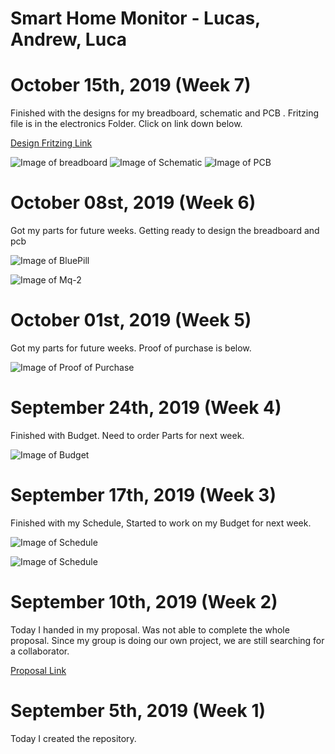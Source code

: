 

 <h1> Smart Home Monitor - Lucas, Andrew, Luca </h1>
 
 <h1 id="october-15th-week-7">October 15th, 2019 (Week 7)</h1>
<p> Finished with the designs for my breadboard, schematic and PCB . Fritzing file is in the electronics Folder. Click on link down below. <p>
 
 [Design Fritzing Link](https://github.com/lucasfini/SmartHome/blob/master/electronics/Ceng318Design.fzz)
 
 
  ![Image of breadboard](https://github.com/lucasfini/SmartHome/blob/master/images/bb.png)
  ![Image of Schematic](https://github.com/lucasfini/SmartHome/blob/master/images/schem.png)
  ![Image of PCB](https://github.com/lucasfini/SmartHome/blob/master/images/Pcb2.png)
 
 

<h1 id="october-08th-week-6">October 08st, 2019 (Week 6)</h1>
<p> Got my parts for future weeks. Getting ready to design the breadboard and pcb <p>
 
 ![Image of BluePill](https://github.com/lucasfini/SmartHome/blob/master/images/BluePill.jpeg)
 
 ![Image of Mq-2](https://github.com/lucasfini/SmartHome/blob/master/images/Mq-2.jpeg)

<h1 id="october-01st-week-5">October 01st, 2019 (Week 5)</h1>
<p> Got my parts for future weeks. Proof of purchase is below. <p>
 
 ![Image of Proof of Purchase](https://github.com/lucasfini/SmartHome/blob/master/images/Proof%20purchase.png)
 
 
 <h1 id="september-24th-week-4">September 24th, 2019 (Week 4)</h1>
<p> Finished with Budget. Need to order Parts for next week. <p>
  
  ![Image of Budget](https://github.com/lucasfini/SmartHome/blob/master/images/Budget2019.png)


<h1 id="september-17th-week-3">September 17th, 2019 (Week 3)</h1>

 <p> Finished with my Schedule, Started to work on my Budget for next week. <p>

![Image of Schedule](https://github.com/lucasfini/SmartHome/blob/master/images/ScheduleW.png)

![Image of Schedule](https://github.com/lucasfini/SmartHome/blob/master/images/ScheduleI.png)
 
 <h1 id="september-10th-week-2">September 10th, 2019 (Week 2)</h1>

<p> Today I handed in my proposal. Was not able to complete the whole proposal. Since my group is doing our own project, we are still searching for a collaborator. </p>

[Proposal Link](https://github.com/lucasfini/SmartHome/blob/master/documentation/ProposalContentLucasRev03-1.xlsx)
 
<h1 id="september-5th-week-1">September 5th, 2019 (Week 1)</h1>

<p> Today I created the repository.</p>

